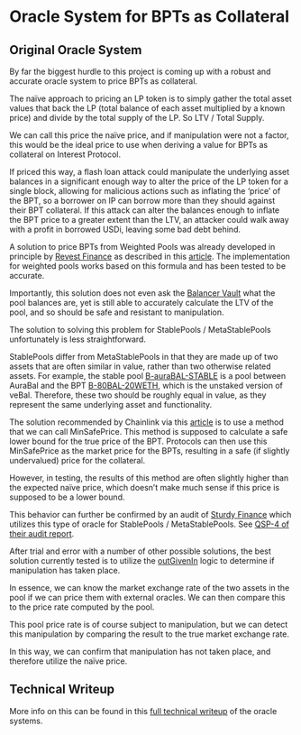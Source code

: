 # Oracle System for BPTs as Collateral

## Original Oracle System

By far the biggest hurdle to this project is coming up with a robust and accurate oracle system to price BPTs as collateral.

The naïve approach to pricing an LP token is to simply gather the total asset values that back the LP (total balance of each asset multiplied by a known price) and divide by the total supply of the LP. So LTV / Total Supply.

We can call this price the naïve price, and if manipulation were not a factor, this would be the ideal price to use when deriving a value for BPTs as collateral on Interest Protocol.

If priced this way, a flash loan attack could manipulate the underlying asset balances in a significant enough way to alter the price of the LP token for a single block, allowing for malicious actions such as inflating the ‘price’ of the BPT, so a borrower on IP can borrow more than they should against their BPT collateral. If this attack can alter the balances enough to inflate the BPT price to a greater extent than the LTV, an attacker could walk away with a profit in borrowed USDi, leaving some bad debt behind.

A solution to price BPTs from Weighted Pools was already developed in principle by [Revest Finance](https://github.com/Revest-Finance/ResonateContracts/blob/public/hardhat/contracts/oracles/adapters/balancer/BalancerV2WeightedPoolPriceOracle.sol) as described in this [article](https://revestfinance.medium.com/dev-blog-on-the-derivation-of-a-safe-price-formula-for-balancer-pool-tokens-33e8993455d0). The implementation for weighted pools works based on this formula and has been tested to be accurate.

Importantly, this solution does not even ask the [Balancer Vault](https://etherscan.io/address/0xba12222222228d8ba445958a75a0704d566bf2c8) what the pool balances are, yet is still able to accurately calculate the LTV of the pool, and so should be safe and resistant to manipulation.

The solution to solving this problem for StablePools / MetaStablePools unfortunately is less straightforward.

StablePools differ from MetaStablePools in that they are made up of two assets that are often similar in value, rather than two otherwise related assets. For example, the stable pool [B-auraBAL-STABLE](https://etherscan.io/address/0x3dd0843a028c86e0b760b1a76929d1c5ef93a2dd#readContract) is a pool between AuraBal and the BPT [B-80BAL-20WETH](https://etherscan.io/address/0x5c6Ee304399DBdB9C8Ef030aB642B10820DB8F56#readContract), which is the unstaked version of veBal. Therefore, these two should be roughly equal in value, as they represent the same underlying asset and functionality.

The solution recommended by Chainlink via this [article](https://blog.chain.link/using-chainlink-oracles-to-securely-utilize-curve-lp-pools/) is to use a method that we can call MinSafePrice. This method is supposed to calculate a safe lower bound for the true price of the BPT. Protocols can then use this MinSafePrice as the market price for the BPTs, resulting in a safe (if slightly undervalued) price for the collateral.

However, in testing, the results of this method are often slightly higher than the expected naïve price, which doesn’t make much sense if this price is supposed to be a lower bound.

This behavior can further be confirmed by an audit of [Sturdy Finance](https://sturdy.finance/) which utilizes this type of oracle for StablePools / MetaStablePools. See [QSP-4 of their audit report](https://certificate.quantstamp.com/full/sturdy-aura-integration-and-leverage.pdf).

After trial and error with a number of other possible solutions, the best solution currently tested is to utilize the [outGivenIn](https://github.com/balancer/balancer-v2-monorepo/blob/93af2fda1eefe1b7d103e6c54ce159951ff001fc/pkg/pool-stable/contracts/StableMath.sol#L124) logic to determine if manipulation has taken place.

In essence, we can know the market exchange rate of the two assets in the pool if we can price them with external oracles. We can then compare this to the price rate computed by the pool.

This pool price rate is of course subject to manipulation, but we can detect this manipulation by comparing the result to the true market exchange rate.

In this way, we can confirm that manipulation has not taken place, and therefore utilize the naïve price.

## Technical Writeup

More info on this can be found in this [full technical writeup](https://docs.google.com/document/d/1u4dju8zORKWp3mEoCcEFgDvt90ro0tu17GOOLH2tHxY/edit) of the oracle systems.

